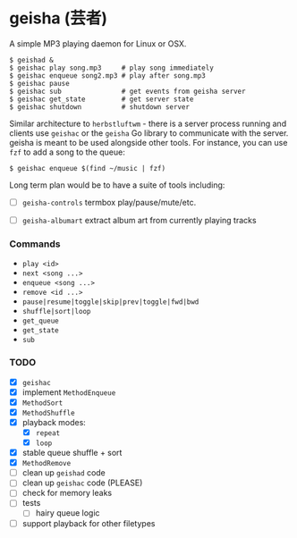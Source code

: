 # geisha (芸者)

A simple MP3 playing daemon for Linux or OSX.

    $ geishad &
    $ geishac play song.mp3     # play song immediately
    $ geishac enqueue song2.mp3 # play after song.mp3
    $ geishac pause
    $ geishac sub               # get events from geisha server
    $ geishac get_state         # get server state
    $ geishac shutdown          # shutdown server

Similar architecture to `herbstluftwm` - there is a server process
running and clients use `geishac` or the `geisha` Go library to
communicate with the server. geisha is meant to be used alongside
other tools. For instance, you can use `fzf` to add a song to the
queue:

    $ geishac enqueue $(find ~/music | fzf)

Long term plan would be to have a suite of tools including:

 - [ ] `geisha-controls` termbox play/pause/mute/etc.
 - [ ] `geisha-albumart` extract album art from currently playing tracks


### Commands

 - `play <id>`
 - `next <song ...>`
 - `enqueue <song ...>`
 - `remove <id ...>`
 - `pause|resume|toggle|skip|prev|toggle|fwd|bwd`
 - `shuffle|sort|loop`
 - `get_queue`
 - `get_state`
 - `sub`


### TODO

 - [x] `geishac`
 - [x] implement `MethodEnqueue`
 - [x] `MethodSort`
 - [x] `MethodShuffle`
 - [x] playback modes:
   - [x] `repeat`
   - [x] `loop`
 - [x] stable queue shuffle + sort
 - [x] `MethodRemove`
 - [ ] clean up `geishad` code
 - [ ] clean up `geishac` code (PLEASE)
 - [ ] check for memory leaks
 - [ ] tests
   - [ ] hairy queue logic
 - [ ] support playback for other filetypes
